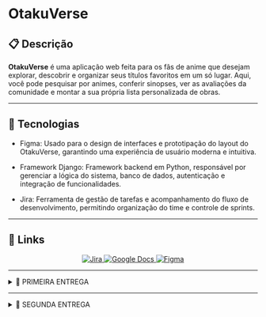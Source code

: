 # OtakuVerse

## 📋 Descrição

**OtakuVerse** é uma aplicação web feita para os fãs de anime que desejam explorar, descobrir e organizar seus títulos favoritos em um só lugar. Aqui, você pode pesquisar por animes, conferir sinopses, ver as avaliações da comunidade e montar a sua própria lista personalizada de obras.

---

## 🤖 Tecnologias

- Figma: Usado para o design de interfaces e prototipação do layout do OtakuVerse, garantindo uma experiência de usuário moderna e intuitiva.

- Framework Django: Framework backend em Python, responsável por gerenciar a lógica do sistema, banco de dados, autenticação e integração de funcionalidades.

- Jira: Ferramenta de gestão de tarefas e acompanhamento do fluxo de desenvolvimento, permitindo organização do time e controle de sprints.

---

## 🔗 Links

<div align="center">
    <a href="https://otakuverse.atlassian.net/jira/software/projects/OT/boards/1">
        <img src="https://img.shields.io/badge/Jira-0052CC?style=for-the-badge&logo=Jira&logoColor=white" alt="Jira">
    </a>
    <a href="https://docs.google.com/document/d/1Y8RcR2egMJ4rOE_O9AO1JHqaPqj51M2uxXOSbzNYWv0/edit?usp=sharing">
        <img src="https://img.shields.io/badge/Google%20Docs-4285F4?style=for-the-badge&logo=Google-Docs&logoColor=white" alt="Google Docs">
    </a>
    <a href="https://www.figma.com/design/6Q4DkRQeQO5bq2jOZrwhfO/OtakuVerse?t=B29iLpEUN9gL3O8G-1">
        <img src="https://img.shields.io/badge/Figma-4B0082?style=for-the-badge&logo=Figma&logoColor=white" alt="Figma">
    </a>
</div>

---

<details>
<summary>🚀 PRIMEIRA ENTREGA</summary>
Esta primeira focará na base do sistema, com o layout e as funcionalidades básicas sendo prototipadas e também uma introdução a prática SCRUM.

Criamos um prototipo de baixa fidelidade no [figma](https://www.figma.com/design/6Q4DkRQeQO5bq2jOZrwhfO/OtakuVerse?t=B29iLpEUN9gL3O8G-1) das histórias de usuário que colocamos em nosso sprint do jira, também criamos um [docs](https://docs.google.com/document/d/1Y8RcR2egMJ4rOE_O9AO1JHqaPqj51M2uxXOSbzNYWv0/edit?usp=sharing) para apresentar melhor as histórias com cenários de validação usando BDD.

Também foi feito um screencast apresentando nosso protótipo que está disponível no youtube através deste [link](https://youtu.be/sO74KHClKPc).

Nosso figma contem as telas de login, cadastro, listas, busca, ranking, detalhes e avaliação:
![figma](img/figmaprint.png)

O jira com nosso backlog e primeira sprint:
![backlog](img/sprintbacklog1.png)

Nosso board:
![board](img/boardprint.png)
</details>

---

<details>
<summary>🚀 SEGUNDA ENTREGA</summary>

Nessa entrega começamos a implementação real do projeto, escolhendo 3 histórias de usuário para darmos deploy.


## Histórias implementadas:

1. Eu como usuário gostaria de pesquisar animes.
    - Cenário 1: Usuário pesquisa um anime existente;
        - Dado que estou logado no sistema e estou na página de pesquisa;
        - Quando eu digito o nome de um anime existente e clico em pesquisar;
        - Então devo ver uma lista de títulos com o nome que pesquisei.

    - Cenário 2: Pesquisa sem resultados;
        - Dado que estou logado no sistema e estou na página de pesquisa;
        - Quando eu digito um nome de um anime inexistente e clico em pesquisar;
        - Então devo ver uma mensagem indicando que nenhum resultado foi encontrado.

    - Cenário 3: Usuário pesquisa um anime com parte do título;
        - Dado que estou logado no sistema e estou na página de pesquisa;
        - Quando eu digito uma parte do título de um anime e clico em pesquisar;    
        - Então devo ver uma lista de animes cujo título contenha a parte do título que     pesquisei.

    Pesquisa com resultados:

    ![Resultados](img/pesquisacomresultados.png)

    Pesquisa sem resultados:

    ![SemResultados](img/pesquisasemresultados.png)

    Pesquisa parcial:

    ![Parcial](img/partetitulo.png)

2. Eu, como usuário, quero poder avaliar os animes que assisti.
    - Cenário 1: Usuário avalia um anime com nota;
        - Dado que estou logado no sistema e estou na página de detalhes de um anime que eu assisti;
        - Quando eu seleciono uma nota de 1 a 10;
        - Então a minha avaliação deve ser registrada e ser exibida em meu perfil;

    - Cenário 2: Usuário altera sua avaliação;
        - Dado que já avaliei um anime;
        - Quando eu seleciono uma nova nota;
        - Então a nova avaliação deve substituir a antiga e ser exibida corretamente no meu perfil;

    - Cenário 3: O usuário tenta avaliar um anime que não assistiu;
        - Dado que estou logado no sistema e estou na página de detalhes de um anime que eu não comecei;
        - Quando tento selecionar uma nota;
        - Então o sistema deve mostrar uma mensagem de que não se pode avaliar antes de assistir o anime;

    Avaliar sem ter assistido:

    ![naoassistiu](img/naoassistiu.png)

    Mostrar nota:

    ![mostrarnota](img/avaliado.png)

    Trocar nota:

    ![trocarnota](img/editou.png)

2. Eu, como usuário, quero poder salvar animes em listas personalizadas.
    - Cenário 1: Usuário adiciona ou atualiza um anime em uma lista;
	    - Dado que estou logado no sistema e estou na página de detalhes de um anime;
	    - Quando eu seleciono a opção de adicionar a lista e escolho a lista desejada;
	    - Então o anime deve aparecer na lista desejada e estar associado ao meu perfil e se o anime já estava em outra lista deve ser removido de lá;

    - Cenário 2: Usuário remove um anime de uma lista;
        - Dado que estou logado no sistema e tenho o anime em uma lista;
        - Quando eu removo o anime dessa lista;
        - Então ele não deve mais aparecer lá;

    - Cenário 3: Usuário visualiza suas listas;
        - Dado que estou logado no sistema;
        - Quando eu acesso a área “Minha Lista”;
        - Então devo ver as listas “Quero Assistir”, “Assistindo” e “Concluídos”

    Adicionar à lista:

    ![adicionar](img/adicionarlista.png)

    Página de listas:

    ![Listas](img/listaanimes.png)

    Editar ou remover da lista:

    ![RemoverouEditar](img/removereditar.png)

---

## Jira

Atualizamos o Jira com a nova sprint para gerenciar o andamento de nosso projeto e organizar nossas atividades.

Backlog:

![backlogjira](img/backlogjira2.png)

Board:

![boardjira](img/boardjira2.png)

## Screencast

Neste screencast apresentamos o OtakuVerse, destacando as funcionalidades de pesquisa de animes, sistema de avaliação e criação de listas personalizadas para organizar o que já foi assistido. Você pode acessa-lo [clicando aqui](https://link-do-seu-screencast.com)

</details>
